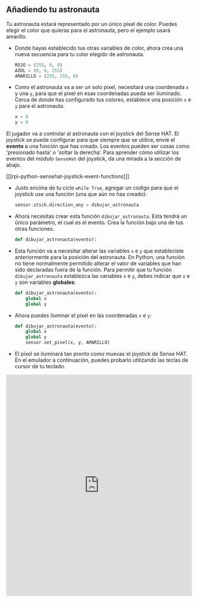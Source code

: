 ## Añadiendo tu astronauta

Tu astronauta estará representado por un único píxel de color. Puedes elegir el color que quieras para el astronauta, pero el ejemplo usará amarillo.

- Donde hayas establecido tus otras variables de color, ahora crea una nueva secuencia para tu color elegido de astronauta.

    ```python
    ROJO = (255, 0, 0)
    AZUL = (0, 0, 255)
    AMARILLO = (255, 255, 0)
    ```

- Como el astronauta va a ser un solo píxel, necesitará una coordenada `x` y una `y`, para que el píxel en esas coordenadas pueda ser iluminado. Cerca de donde has configurado tus colores, establece una posición `x` e `y` para el astronauta.

    ```python
    x = 0
    y = 0
    ```

El jugador va a controlar al astronauta con el joystick del Sense HAT. El joystick se puede configurar para que siempre que se utilice, envíe el **evento** a una función que has creado. Los eventos pueden ser cosas como 'presionado hasta' o 'soltar la derecha’. Para aprender cómo utilizar los eventos del módulo `SenseHat` del joystick, da una mirada a la sección de abajo.

[[[rpi-python-sensehat-joystick-event-functions]]]

- Justo encima de tu ciclo `while True`, agregar un código para que el joystick use una función (una que aún no has creado):

    ```python
    sensor.stick.direction_any = dibujar_astronauta
    ```
- Ahora necesitas crear esta función `dibujar_astronauta`. Esta tendrá un único parámetro, el cual es el evento. Crea la función bajo una de tus otras funciones.

    ```python
    def dibujar_astronauta(evento):
    ```

- Esta función va a necesitar alterar las variables `x` e `y` que estableciste anteriormente para la posición del astronauta. En Python, una función no tiene normalmente permitido alterar el valor de variables que han sido declaradas fuera de la función. Para permitir que tu función `dibujar_astronauta` establezca las variables `x` e `y`, debes indicar que `x` e `y` son variables **globales**:

    ```python
    def dibujar_astronauta(evento):
        global x
        global y
    ```

- Ahora puedes iluminar el píxel en las coordenadas `x` e `y`:

    ```python
    def dibujar_astronauta(evento):
        global x
        global y
        sensor.set_pixel(x, y, AMARILLO)
    ```

- El píxel se iluminará tan pronto como muevas el joystick de Sense HAT. En el emulador a continuación, puedes probarlo utilizando las teclas de cursor de tu teclado. 
<iframe src="https://trinket.io/embed/python/31c68ae6a3" width="100%" height="600" frameborder="0" marginwidth="0" marginheight="0" allowfullscreen mark="crwd-mark"></iframe>

